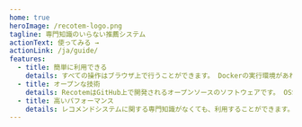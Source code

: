 ```yaml
---
home: true
heroImage: /recotem-logo.png
tagline: 専門知識のいらない推薦システム
actionText: 使ってみる →
actionLink: /ja/guide/
features:
  - title: 簡単に利用できる
    details: すべての操作はブラウザ上で行うことができます。 Dockerの実行環境があれば、コマンド1つでレコメンドシステムを利用できます。
  - title: オープンな技術
    details: RecotemはGitHub上で開発されるオープンソースのソフトウェアです。 OSSの開発に自由に参加して、利用することができます。
  - title: 高いパフォーマンス
    details: レコメンドシステムに関する専門知識がなくても、利用することができます。 手持ちのデータをアップロードするだけで、推薦結果を取得できます。
---
```


